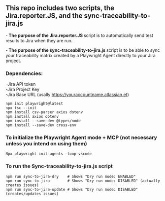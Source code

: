 ## This repo includes two scripts, the Jira.reporter.JS, and the sync-traceability-to-jira.js ##

-<b> The purpose of the Jira.reporter.JS </b> script is to automatically send test results to Jira when they are run.

-<b> The purpose of the sync-traceability-to-jira.js </b> script is to be able to sync your traceability matrix created by a Playwright Agent directly to your Jira project. 

### Dependencies: ###
-Jira API token </br>
-Jira Project Key </br> 
-Jira Base URL (usally https://youraccountname.atlassian.et) </br>

```
npm init playwright@latest 
npx tsc --init 
npm install csv-parser axios dotenv 
npm install axios dotenv 
npm install --save-dev @types/node 
npm install --save-dev cross-env	 

```

### To initialize the Playwright Agent mode + MCP (not necessary unless you intend on using them) ###
```Npx playwright init-agents –loop vscode ```


### To run the Sync-traceability-to-jira.js script ###
```
npm run sync-to-jira-dry    # Shows "Dry run mode: ENABLED" 
npm run sync-to-jira        # Shows "Dry run mode: DISABLED" (actually creates issues)
npm run sync-to-jira-update # Shows "Dry run mode: DISABLED" (creates/updates issues)
```

